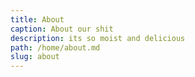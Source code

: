 ```yaml
---
title: About
caption: About our shit
description: its so moist and delicious
path: /home/about.md
slug: about
---
```

